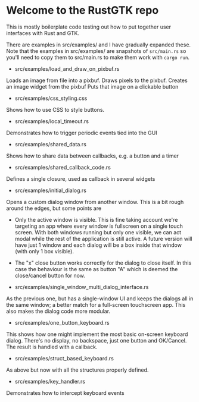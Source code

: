 # Welcome to the RustGTK repo

This is mostly boilerplate code testing out how to put together user interfaces with Rust and GTK.

There are examples in src/examples/ and I have gradually expanded these. Note that the examples in src/examples/ are snapshots of `src/main.rs` so you'll need to copy them to src/main.rs to make them work with `cargo run`.

- src/examples/load_and_draw_on_pixbuf.rs

Loads an image from file into a pixbuf. Draws pixels to the pixbuf. Creates an image widget from the pixbuf Puts that image on a clickable button

- src/examples/css_styling.css

Shows how to use CSS to style buttons.

- src/examples/local_timeout.rs

Demonstrates how to trigger periodic events tied into the GUI

- src/examples/shared_data.rs

Shows how to share data between callbacks, e.g. a button and a timer

- src/examples/shared_callback_code.rs

Defines a single closure, used as callback in several widgets

- src/examples/initial_dialog.rs

Opens a custom dialog window from another window. This is a bit rough around the edges, but some points are

- Only the active window is visible. This is fine taking account we're targeting an app where every window is fullscreen on a single touch screen. With both windows running but only one visible, we can act modal while the rest of the application is still active. A future version will have just 1 window and each dialog will be a box inside that window (with only 1 box visible).
- The "x" close button works correctly for the dialog to close itself. In this case the behaviour is the same as button "A" which is deemed the close/cancel button for now.

- src/examples/single_window_multi_dialog_interface.rs

As the previous one, but has a single-window UI and keeps the dialogs all in the same window; a better match for a full-screen touchscreen app. This also makes the dialog code more modular.

- src/examples/one_button_keyboard.rs

This shows how one might implement the most basic on-screen keyboard dialog. There's no display, no backspace, just one button and OK/Cancel. The result is handled with a callback.

- src/examples/struct_based_keyboard.rs

As above but now with all the structures properly defined.

- src/examples/key_handler.rs

Demonstrates how to intercept keyboard events
